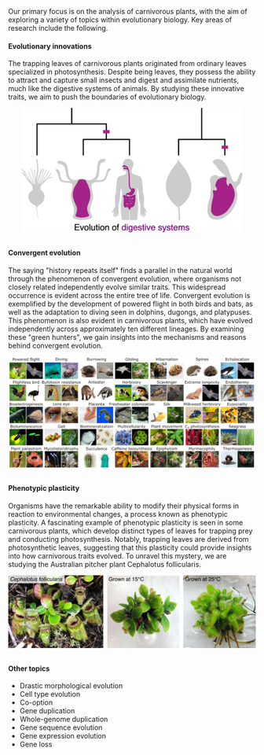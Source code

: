 Our primary focus is on the analysis of carnivorous plants, with the aim of exploring a variety of topics within evolutionary biology. Key areas of research include the following.

#### Evolutionary innovations

The trapping leaves of carnivorous plants originated from ordinary leaves specialized in photosynthesis. Despite being leaves, they possess the ability to attract and capture small insects and digest and assimilate nutrients, much like the digestive systems of animals. By studying these innovative traits, we aim to push the boundaries of evolutionary biology.

<div align="center">
    <img src="/assets/img/projects/tract_01_notext.jpg" alt="Evolution of digestive systems" width="450"/>
</div>

<div style="margin-top: 30px;"></div>

#### Convergent evolution

The saying "history repeats itself" finds a parallel in the natural world through the phenomenon of convergent evolution, where organisms not closely related independently evolve similar traits. This widespread occurrence is evident across the entire tree of life. Convergent evolution is exemplified by the development of powered flight in both birds and bats, as well as the adaptation to diving seen in dolphins, dugongs, and platypuses. This phenomenon is also evident in carnivorous plants, which have evolved independently across approximately ten different lineages. By examining these "green hunters", we gain insights into the mechanisms and reasons behind convergent evolution.

<div align="center">
    <img src="/assets/img/projects/convergence_03.jpg" alt="Convergent evolution" width="900"/>
</div>

<div style="margin-top: 30px;"></div>

#### Phenotypic plasticity

Organisms have the remarkable ability to modify their physical forms in reaction to environmental changes, a process known as phenotypic plasticity. A fascinating example of phenotypic plasticity is seen in some carnivorous plants, which develop distinct types of leaves for trapping prey and conducting photosynthesis. Notably, trapping leaves are derived from photosynthetic leaves, suggesting that this plasticity could provide insights into how carnivorous traits evolved. To unravel this mystery, we are studying the Australian pitcher plant Cephalotus follicularis.

<div align="center">
    <img src="/assets/img/projects/cephalotus_heterophylly.jpg" alt="Cephalotus follicularis" width="900"/>
</div>

<div style="margin-top: 30px;"></div>

#### Other topics
- Drastic morphological evolution
- Cell type evolution
- Co-option
- Gene duplication
- Whole-genome duplication
- Gene sequence evolution
- Gene expression evolution
- Gene loss

<div style="margin-top: 30px;"></div>
